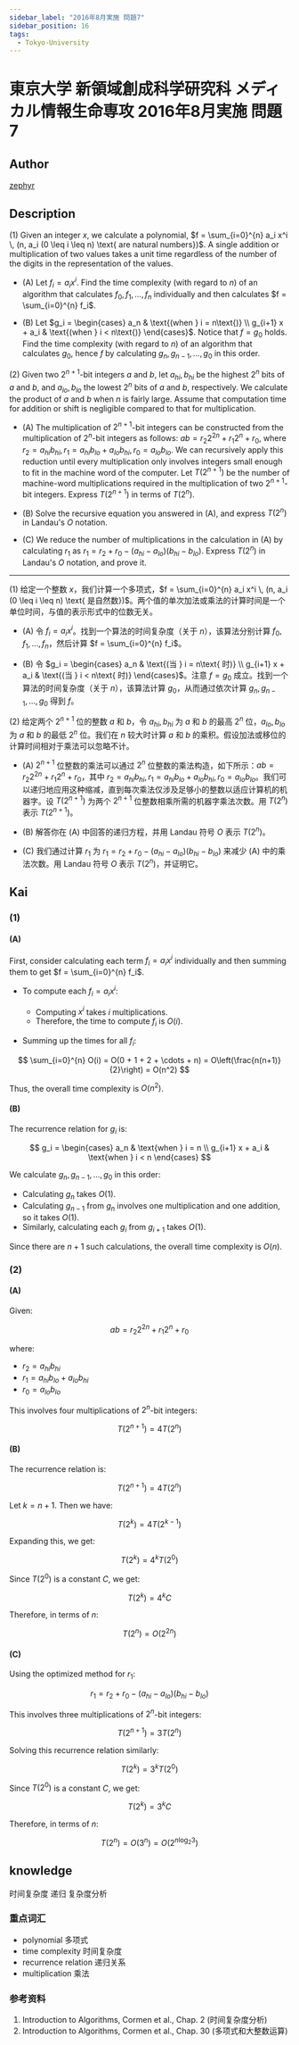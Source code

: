 ```yaml
---
sidebar_label: "2016年8月実施 問題7"
sidebar_position: 16
tags:
  - Tokyo-University
---
```


# 東京大学 新領域創成科学研究科 メディカル情報生命専攻 2016年8月実施 問題7

## **Author**
[zephyr](https://inshi-notes.zephyr-zdz.space/)

## **Description**
(1) Given an integer $x$, we calculate a polynomial, $f = \sum_{i=0}^{n} a_i x^i \, (n, a_i (0 \leq i \leq n) \text{ are natural numbers})$. A single addition or multiplication of two values takes a unit time regardless of the number of the digits in the representation of the values.

- (A) Let $f_i = a_i x^i$. Find the time complexity (with regard to $n$) of an algorithm that calculates $f_0, f_1, \ldots, f_n$ individually and then calculates $f = \sum_{i=0}^{n} f_i$.

- (B) Let $g_i = \begin{cases} a_n & \text{(when } i = n\text{)} \\ g_{i+1} x + a_i & \text{(when } i < n\text{)} \end{cases}$. Notice that $f = g_0$ holds. Find the time complexity (with regard to $n$) of an algorithm that calculates $g_0$, hence $f$ by calculating $g_n, g_{n-1}, \ldots, g_0$ in this order.

(2) Given two $2^{n+1}$-bit integers $a$ and $b$, let $a_{hi}, b_{hi}$ be the highest $2^n$ bits of $a$ and $b$, and $a_{lo}, b_{lo}$ the lowest $2^n$ bits of $a$ and $b$, respectively. We calculate the product of $a$ and $b$ when $n$ is fairly large. Assume that computation time for addition or shift is negligible compared to that for multiplication.

- (A) The multiplication of $2^{n+1}$-bit integers can be constructed from the multiplication of $2^n$-bit integers as follows: $ab = r_2 2^{2n} + r_1 2^n + r_0$, where $r_2 = a_{hi} b_{hi}, r_1 = a_{hi} b_{lo} + a_{lo} b_{hi}, r_0 = a_{lo} b_{lo}$. We can recursively apply this reduction until every multiplication only involves integers small enough to fit in the machine word of the computer. Let $T(2^{n+1})$ be the number of machine-word multiplications required in the multiplication of two $2^{n+1}$-bit integers. Express $T(2^{n+1})$ in terms of $T(2^n)$.

- (B) Solve the recursive equation you answered in (A), and express $T(2^n)$ in Landau's $O$ notation.

- (C) We reduce the number of multiplications in the calculation in (A) by calculating $r_1$ as $r_1 = r_2 + r_0 - (a_{hi} - a_{lo})(b_{hi} - b_{lo})$. Express $T(2^n)$ in Landau's $O$ notation, and prove it.

---

(1) 给定一个整数 $x$，我们计算一个多项式，$f = \sum_{i=0}^{n} a_i x^i \, (n, a_i (0 \leq i \leq n) \text{ 是自然数})$。两个值的单次加法或乘法的计算时间是一个单位时间，与值的表示形式中的位数无关。

- (A) 令 $f_i = a_i x^i$。找到一个算法的时间复杂度（关于 $n$），该算法分别计算 $f_0, f_1, \ldots, f_n$，然后计算 $f = \sum_{i=0}^{n} f_i$。

- (B) 令 $g_i = \begin{cases} a_n & \text{(当 } i = n\text{ 时)} \\ g_{i+1} x + a_i & \text{(当 } i < n\text{ 时)} \end{cases}$。注意 $f = g_0$ 成立。找到一个算法的时间复杂度（关于 $n$），该算法计算 $g_0$，从而通过依次计算 $g_n, g_{n-1}, \ldots, g_0$ 得到 $f$。

(2) 给定两个 $2^{n+1}$ 位的整数 $a$ 和 $b$，令 $a_{hi}, b_{hi}$ 为 $a$ 和 $b$ 的最高 $2^n$ 位，$a_{lo}, b_{lo}$ 为 $a$ 和 $b$ 的最低 $2^n$ 位。我们在 $n$ 较大时计算 $a$ 和 $b$ 的乘积。假设加法或移位的计算时间相对于乘法可以忽略不计。

- (A) $2^{n+1}$ 位整数的乘法可以通过 $2^n$ 位整数的乘法构造，如下所示：$ab = r_2 2^{2n} + r_1 2^n + r_0$，其中 $r_2 = a_{hi} b_{hi}, r_1 = a_{hi} b_{lo} + a_{lo} b_{hi}, r_0 = a_{lo} b_{lo}$。我们可以递归地应用这种缩减，直到每次乘法仅涉及足够小的整数以适应计算机的机器字。设 $T(2^{n+1})$ 为两个 $2^{n+1}$ 位整数相乘所需的机器字乘法次数。用 $T(2^n)$ 表示 $T(2^{n+1})$。

- (B) 解答你在 (A) 中回答的递归方程，并用 Landau 符号 $O$ 表示 $T(2^n)$。

- (C) 我们通过计算 $r_1$ 为 $r_1 = r_2 + r_0 - (a_{hi} - a_{lo})(b_{hi} - b_{lo})$ 来减少 (A) 中的乘法次数。用 Landau 符号 $O$ 表示 $T(2^n)$，并证明它。

## **Kai**
### (1)
#### (A)

First, consider calculating each term $f_i = a_i x^i$ individually and then summing them to get $f = \sum_{i=0}^{n} f_i$.

- To compute each $f_i = a_i x^i$:
  - Computing $x^i$ takes $i$ multiplications.
  - Therefore, the time to compute $f_i$ is $O(i)$.

- Summing up the times for all $f_i$:

$$
\sum_{i=0}^{n} O(i) = O(0 + 1 + 2 + \cdots + n) = O\left(\frac{n(n+1)}{2}\right) = O(n^2)
$$

Thus, the overall time complexity is $O(n^2)$.

#### (B)

The recurrence relation for $g_i$ is:

$$
g_i = \begin{cases}
a_n & \text{when } i = n \\
g_{i+1} x + a_i & \text{when } i < n
\end{cases}
$$

We calculate $g_n, g_{n-1}, \ldots, g_0$ in this order:

- Calculating $g_n$ takes $O(1)$.
- Calculating $g_{n-1}$ from $g_n$ involves one multiplication and one addition, so it takes $O(1)$.
- Similarly, calculating each $g_i$ from $g_{i+1}$ takes $O(1)$.

Since there are $n+1$ such calculations, the overall time complexity is $O(n)$.

### (2)
#### (A)

Given:

$$
ab = r_2 2^{2n} + r_1 2^n + r_0
$$

where:
- $r_2 = a_{hi} b_{hi}$
- $r_1 = a_{hi} b_{lo} + a_{lo} b_{hi}$
- $r_0 = a_{lo} b_{lo}$

This involves four multiplications of $2^n$-bit integers:

$$
T(2^{n+1}) = 4T(2^n)
$$

#### (B)

The recurrence relation is:

$$
T(2^{n+1}) = 4T(2^n)
$$

Let $k = n+1$. Then we have:

$$
T(2^k) = 4T(2^{k-1})
$$

Expanding this, we get:

$$
T(2^k) = 4^k T(2^0)
$$

Since $T(2^0)$ is a constant $C$, we get:

$$
T(2^k) = 4^k C
$$

Therefore, in terms of $n$:

$$
T(2^n) = O(2^{2n})
$$

#### (C)

Using the optimized method for $r_1$:

$$
r_1 = r_2 + r_0 - (a_{hi} - a_{lo})(b_{hi} - b_{lo})
$$

This involves three multiplications of $2^n$-bit integers:

$$
T(2^{n+1}) = 3T(2^n)
$$

Solving this recurrence relation similarly:

$$
T(2^k) = 3^k T(2^0)
$$

Since $T(2^0)$ is a constant $C$, we get:

$$
T(2^k) = 3^k C
$$

Therefore, in terms of $n$:

$$
T(2^n) = O(3^n) = O(2^{n \log_2 3})
$$

## **knowledge**

时间复杂度 递归 复杂度分析 

### 重点词汇
- polynomial 多项式
- time complexity 时间复杂度
- recurrence relation 递归关系
- multiplication 乘法

### 参考资料
1. Introduction to Algorithms, Cormen et al., Chap. 2 (时间复杂度分析)
2. Introduction to Algorithms, Cormen et al., Chap. 30 (多项式和大整数运算)

